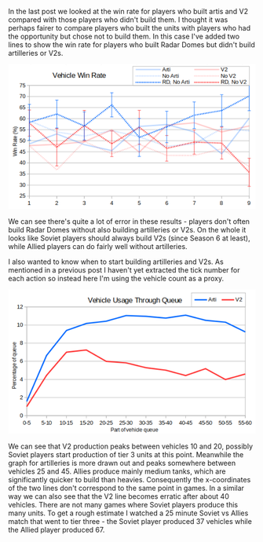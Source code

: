 In the last post we looked at the win rate for players who built artis and V2 compared with those players who didn't build them.  I thought it was perhaps fairer to compare players who built the units with players who had the opportunity but chose not to build them.  In this case I've added two lines to show the win rate for players who built Radar Domes but didn't build artilleries or V2s.

![Arti, V2 and radar dome win rate](027_ArtiV2WinRateWithRD.png)

We can see there's quite a lot of error in these results - players don't often build Radar Domes without also building artilleries or V2s.  On the whole it looks like Soviet players should always build V2s (since Season 6 at least), while Allied players can do fairly well without artilleries.

I also wanted to know when to start building artilleries and V2s.  As mentioned in a previous post I haven't yet extracted the tick number for each action so instead here I'm using the vehicle count as a proxy.

![Artis and V2s through queue](027_ArtiV2ThroughQueue.png)

We can see that V2 production peaks between vehicles 10 and 20, possibly Soviet players start production of tier 3 units at this point.  Meanwhile the graph for artilleries is more drawn out and peaks somewhere between vehicles 25 and 45.  Allies produce mainly medium tanks, which are significantly quicker to build than heavies.  Consequently the x-coordinates of the two lines don't correspond to the same point in games.  In a similar way we can also see that the V2 line becomes erratic after about 40 vehicles. There are not many games where Soviet players produce this many units.  To get a rough estimate I watched a 25 minute Soviet vs Allies match that went to tier three - the Soviet player produced 37 vehicles while the Allied player produced 67.
